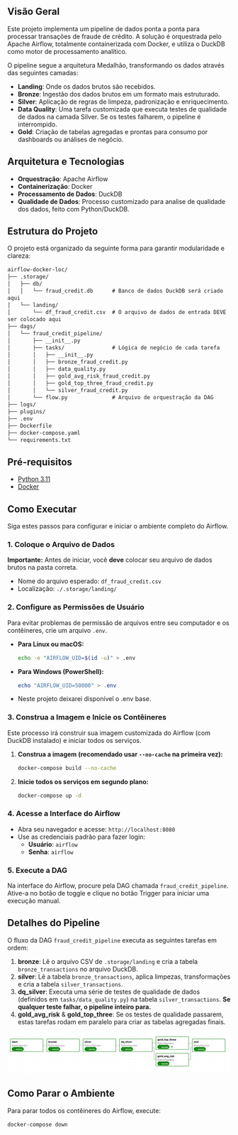 ## Visão Geral

Este projeto implementa um pipeline de dados ponta a ponta para processar transações de fraude de crédito. A solução é orquestrada pelo Apache Airflow, totalmente containerizada com Docker, e utiliza o DuckDB como motor de processamento analítico.

O pipeline segue a arquitetura Medalhão, transformando os dados através das seguintes camadas:
* **Landing**: Onde os dados brutos são recebidos.
* **Bronze**: Ingestão dos dados brutos em um formato mais estruturado.
* **Silver**: Aplicação de regras de limpeza, padronização e enriquecimento.
* **Data Quality**: Uma tarefa customizada que executa testes de qualidade de dados na camada Silver. Se os testes falharem, o pipeline é interrompido.
* **Gold**: Criação de tabelas agregadas e prontas para consumo por dashboards ou análises de negócio.

## Arquitetura e Tecnologias

* **Orquestração**: Apache Airflow
* **Containerização**: Docker
* **Processamento de Dados**: DuckDB
* **Qualidade de Dados**: Processo customizado para analise de qualidade dos dados, feito com Python/DuckDB.

## Estrutura do Projeto

O projeto está organizado da seguinte forma para garantir modularidade e clareza:

```
airflow-docker-loc/
├── .storage/
│   ├── db/
│   │   └── fraud_credit.db      # Banco de dados DuckDB será criado aqui
│   └── landing/
│       └── df_fraud_credit.csv  # O arquivo de dados de entrada DEVE ser colocado aqui
├── dags/
│   └── fraud_credit_pipeline/
│       ├── __init__.py
│       ├── tasks/               # Lógica de negócio de cada tarefa
│       │   ├── __init__.py
│       │   ├── bronze_fraud_credit.py
│       │   ├── data_quality.py
│       │   ├── gold_avg_risk_fraud_credit.py
│       │   ├── gold_top_three_fraud_credit.py
│       │   └── silver_fraud_credit.py
│       └── flow.py              # Arquivo de orquestração da DAG
├── logs/                        
├── plugins/                     
├── .env                         
├── Dockerfile                    
├── docker-compose.yaml          
└── requirements.txt            
```

## Pré-requisitos
* [Python 3.11](https://www.python.org/downloads/)
* [Docker](https://www.docker.com/products/docker-desktop/)

## Como Executar

Siga estes passos para configurar e iniciar o ambiente completo do Airflow.

### 1. Coloque o Arquivo de Dados

**Importante:** Antes de iniciar, você **deve** colocar seu arquivo de dados brutos na pasta correta.

* Nome do arquivo esperado: `df_fraud_credit.csv`
* Localização: `./.storage/landing/`

### 2. Configure as Permissões de Usuário

Para evitar problemas de permissão de arquivos entre seu computador e os contêineres, crie um arquivo `.env`.

* **Para Linux ou macOS:**
    ```bash
    echo -e "AIRFLOW_UID=$(id -u)" > .env
    ```
* **Para Windows (PowerShell):**
    ```powershell
    echo "AIRFLOW_UID=50000" > .env
    ```
* Neste projeto deixarei disponível o .env base.

### 3. Construa a Imagem e Inicie os Contêineres

Este processo irá construir sua imagem customizada do Airflow (com DuckDB instalado) e iniciar todos os serviços.

1.  **Construa a imagem (recomendado usar `--no-cache` na primeira vez):**
    ```bash
    docker-compose build --no-cache
    ```
2.  **Inicie todos os serviços em segundo plano:**
    ```bash
    docker-compose up -d
    ```

### 4. Acesse a Interface do Airflow

* Abra seu navegador e acesse: `http://localhost:8080`
* Use as credenciais padrão para fazer login:
    * **Usuário**: `airflow`
    * **Senha**: `airflow`

### 5. Execute a DAG

Na interface do Airflow, procure pela DAG chamada `fraud_credit_pipeline`. Ative-a no botão de toggle e clique no botão Trigger para iniciar uma execução manual.

## Detalhes do Pipeline

O fluxo da DAG `fraud_credit_pipeline` executa as seguintes tarefas em ordem:
1.  **bronze**: Lê o arquivo CSV de `.storage/landing` e cria a tabela `bronze_transactions` no arquivo DuckDB.
2.  **silver**: Lê a tabela `bronze_transactions`, aplica limpezas, transformações e cria a tabela `silver_transactions`.
3.  **dq_silver**: Executa uma série de testes de qualidade de dados (definidos em `tasks/data_quality.py`) na tabela `silver_transactions`. **Se qualquer teste falhar, o pipeline inteiro para.**
4.  **gold_avg_risk** & **gold_top_three**: Se os testes de qualidade passarem, estas tarefas rodam em paralelo para criar as tabelas agregadas finais.

![Fluxo do Pipeline de Dados](./fluxo.png)

## Como Parar o Ambiente

Para parar todos os contêineres do Airflow, execute:
```bash
docker-compose down
```